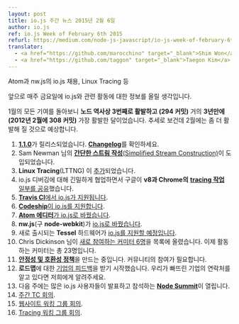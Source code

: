 ```yaml
---
layout: post
title: io.js 주간 뉴스 2015년 2월 6일
author: io.js
ref: io.js Week of February 6th 2015
refurl: https://medium.com/node-js-javascript/io-js-week-of-february-6th-2015-e185388549a4
translator:
  - <a href="https://github.com/marocchino" target="_blank">Shim Won</a>
  - <a href="https://github.com/taggon" target="_blank">Taegon Kim</a>
---
```

Atom과 nw.js의 io.js 채용, Linux Tracing 등

앞으로 매주 금요일에 io.js와 관련 활동에 대한 정보를 올릴 생각입니다.

1월의 모든 기여를 돌아보니 **노드 역사상 3번째로 활발하고 (294 커밋)** 거의
**3년만에(2012년 2월에 308 커밋)** 가장 활발한 달이었습니다. 추세로 보건데
2월에는 좀 더 활발해 질 것으로 예상합니다.

1. [**1.1.0**](https://iojs.org/dist/v1.1.0/)가 릴리스되었습니다. [**Changelog**](https://github.com/nodejs/node/blob/v1.x/CHANGELOG.md#2015-02-03-version-110-chrisdickinson)를 확인하세요.
2. Sam Newman 님의 [**간단한 스트림 작성**(Simplified Stream Construction)](https://github.com/nodejs/node/commit/50daee7243a3f987e1a28d93c43f913471d6885a)이 도입되었습니다.
3. **Linux Tracing**(LTTNG) 이 [추가](https://github.com/nodejs/node/pull/702)되었습니다.
4. io.js 디버깅에 대해 긴밀하게 협업하면서 구글이 **v8과 Chrome의** [**tracing 작업** 일부를 공유](https://github.com/nodejs/node/issues/671#issuecomment-73191538)했습니다.
5. [**Travis CI**에서 io.js가 지원됩니다](http://docs.travis-ci.com/user/build-environment-updates/2015-02-03/).
6. [**Codeship**이 io.js를 지원합니다](https://codeship.com/documentation/languages/nodejs/#iojs).
7. [**Atom 에디터**가 io.js로 바꿨습니다](https://github.com/atom/atom/releases/tag/v0.177.0).
8. **nw.js**(구 **node-webkit**)가 [io.js로 바꿨습니다](https://github.com/nwjs/nw.js/issues/2742).
9. 새로 출시되는 **Tessel** 하드웨어가 [io.js를 지원할 예정입니다](http://blog.technical.io/post/110115579867/upcoming-hardware-from-technical-machine).
10. Chris Dickinson 님이 [새로 참여하는 커미터 6명](https://github.com/nodejs/node/issues/680#issuecomment-73089691)을 목록에 올렸습니다. 이제 활동하는 커미터는 총 23명입니다.
11. [**안정성 및 호환성 정책**](https://github.com/nodejs/node/issues/725)을 만드는 중입니다. 커뮤니티의 참여가 필요합니다.
12. **로드맵**에 대한 [기업의 피드백](https://github.com/nodejs/roadmap/issues/13)을 받기 시작했습니다. 우리가 빠뜨린 기업의 연락처를 알고 있다면 저희에게 알려주세요.
13. 다음 주에는 많은 io.js 사용자들이 발표하고 참석하는 [**Node Summit**](http://nodesummit.com/)이 열립니다.
14. [주간 TC 회의](https://www.youtube.com/watch?v=IhXa2FmtBI4).
15. [웹사이트 워킹 그룹 회의](https://www.youtube.com/watch?v=SBJaXUA0lSY).
16. [Tracing 워킹 그룹 회의](https://www.youtube.com/watch?v=Oar2yB5SPtA).
